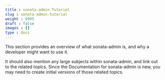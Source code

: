 ```yaml
---
title : sonata-admin Tutorial
slug : sonata-admin-tutorial
weight : 9995
draft : false
images : []
type : docs
---
```


This section provides an overview of what sonata-admin is, and why a developer might want to use it.

It should also mention any large subjects within sonata-admin, and link out to the related topics.  Since the Documentation for sonata-admin is new, you may need to create initial versions of those related topics.

